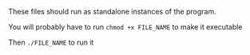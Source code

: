 These files should run as standalone instances of the program.

You will probably have to run `chmod +x FILE_NAME` to make it executable

Then `./FILE_NAME` to run it